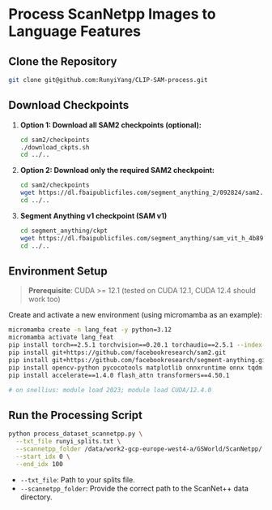 # Process ScanNetpp Images to Language Features

## Clone the Repository

```bash
git clone git@github.com:RunyiYang/CLIP-SAM-process.git
```

## Download Checkpoints

1. **Option 1: Download all SAM2 checkpoints (optional):**

   ```bash
   cd sam2/checkpoints
   ./download_ckpts.sh
   cd ../..
   ```

2. **Option 2: Download only the required SAM2 checkpoint:**

   ```bash
   cd sam2/checkpoints
   wget https://dl.fbaipublicfiles.com/segment_anything_2/092824/sam2.1_hiera_large.pt
   cd ../..
   ```

3. **Segment Anything v1 checkpoint (SAM v1)**
   ```bash
   cd segment_anything/ckpt
   wget https://dl.fbaipublicfiles.com/segment_anything/sam_vit_h_4b8939.pth
   cd ../..
   ```

## Environment Setup

> **Prerequisite**: CUDA >= 12.1 (tested on CUDA 12.1, CUDA 12.4 should work too)

Create and activate a new environment (using micromamba as an example):

```bash
micromamba create -n lang_feat -y python=3.12
micromamba activate lang_feat
pip install torch==2.5.1 torchvision==0.20.1 torchaudio==2.5.1 --index-url https://download.pytorch.org/whl/cu124
pip install git+https://github.com/facebookresearch/sam2.git
pip install git+https://github.com/facebookresearch/segment-anything.git
pip install opencv-python pycocotools matplotlib onnxruntime onnx tqdm open-clip-torch IPython
pip install accelerate==1.4.0 flash_attn transformers==4.50.1

# on snellius: module load 2023; module load CUDA/12.4.0
```

## Run the Processing Script

```bash
python process_dataset_scannetpp.py \
  --txt_file runyi_splits.txt \
  --scannetpp_folder /data/work2-gcp-europe-west4-a/GSWorld/ScanNetpp/ \
  --start_idx 0 \
  --end_idx 100
```

- `--txt_file`: Path to your splits file.
- `--scannetpp_folder`: Provide the correct path to the ScanNet++ data directory.
